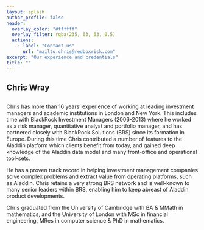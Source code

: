 ```yaml
---
layout: splash
author_profile: false
header:
  overlay_color: "#ffffff"
  overlay_filter: rgba(235, 63, 63, 0.5)
  actions:
    - label: "Contact us"
      url: "mailto:chris@redboxrisk.com"
excerpt: "Our experience and credentials"
title: ""
---
```



<div class="about_head">
<h2>Chris Wray</h2>
  <div>
    <h2><a href="https://www.linkedin.com/in/chriswrayuk"> <i class="fab fa-linkedin-in"></i></a></h2>
  </div>
</div>

Chris has more than 16 years’ experience of working at leading investment managers and academic institutions in London and New York. This includes time with BlackRock Investment Managers (2006-2013) where he worked as a risk manager, quantitative analyst and portfolio manager, and has partnered closely with BlackRock Solutions (BRS) since its formation in Europe. During this time Chris contributed a number of features to the Aladdin platform which clients benefit from today, and gained deep knowledge of the Aladdin data model and many front-office and operational tool-sets.

He has a proven track record in helping investment management companies solve complex problems and extract value from operating platforms, such as Aladdin. Chris retains a very strong BRS network and is well-known to many senior leaders within BRS, enabling him to keep abreast of Aladdin product developments.

Chris graduated from the University of Cambridge with BA & MMath in mathematics, and the University of London with MSc in financial engineering, MRes in computer science & PhD in mathematics.

<!--
--------

## An Other

![image-right]({{ "/assets/img/Logo_w_on_b_300x300.png" | relative_url }}){: .align-left}

Person 2 has He has a proven track record in helping investment management companies solve complex problems and extract value from operating platforms, such as Aladdin. Chris retains a very strong BRS network and is well-known to many senior leaders within BRS, enabling him to keep abreast of Aladdin product developments.

Chris graduated from the University of Cambridge with BA & MMath in mathematics, and the University of London with MSc in financial engineering, MRes in computer science & PhD in Mathematics.
-->